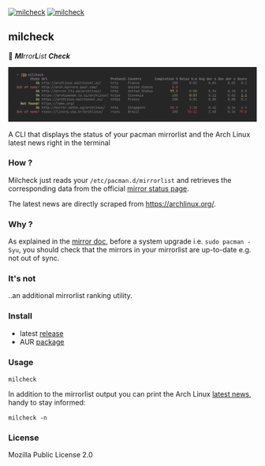 [![milcheck](https://img.shields.io/github/actions/workflow/status/doums/milcheck/test.yml?color=0D0D0D&logoColor=BFBFBF&labelColor=404040&logo=github&style=for-the-badge)](https://github.com/doums/milcheck/actions?query=workflow%3ATest)
[![milcheck](https://img.shields.io/aur/version/milcheck?color=0D0D0D&logoColor=BFBFBF&labelColor=404040&logo=arch-linux&style=for-the-badge)](https://aur.archlinux.org/packages/milcheck/)

## milcheck

:tea: _**MI**rror**L**ist **Check**_

![milcheck](https://raw.githubusercontent.com/doums/milcheck/master/public/milcheck.png)

A CLI that displays the status of your pacman mirrorlist
and the Arch Linux latest news right in the terminal

### How ?

Milcheck just reads your `/etc/pacman.d/mirrorlist` and retrieves
the corresponding data from the official
[mirror status page](https://www.archlinux.org/mirrors/status/).

The latest news are directly scraped from https://archlinux.org/.

### Why ?

As explained in the
[mirror doc](https://wiki.archlinux.org/index.php/Mirrors), before
a system upgrade i.e. `sudo pacman -Syu`, you should check that
the mirrors in your mirrorlist are up-to-date e.g. not out of
sync.

### It's not

..an additional mirrorlist ranking utility.

### Install

- latest [release](https://github.com/doums/milcheck/releases/latest)
- AUR [package](https://aur.archlinux.org/packages/milcheck)

### Usage

```
milcheck
```

In addition to the mirrorlist output you can print the Arch Linux
[latest news](https://archlinux.org/), handy to stay informed:

```
milcheck -n
```

### License

Mozilla Public License 2.0
